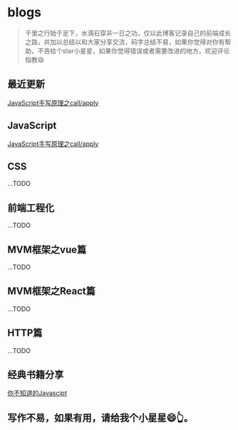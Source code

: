 
# blogs

>千里之行始于足下，水滴石穿非一日之功，仅以此博客记录自己的前端成长之路，并加以总结以和大家分享交流，码字总结不易，如果你觉得对你有帮助，不吝给个star小星星，如果你觉得错误或者需要改进的地方，欢迎评论指教:smile:

## 最近更新
[JavaScript手写原理之call/apply](https://github.com/Chenhw2017/blogs/issues/1)


## JavaScript 
[JavaScript手写原理之call/apply](https://github.com/Chenhw2017/blogs/issues/1)

## CSS
...TODO

## 前端工程化
...TODO


## MVM框架之vue篇
...TODO

## MVM框架之React篇
...TODO

## HTTP篇
...TODO

## 经典书籍分享
[你不知道的Javascipt](https://github.com/Chenhw2017/blogs/books/你不知道的的Javascript.md)


## 写作不易，如果有用，请给我个小星星:smile:👆。



